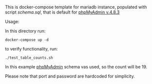 This is docker-compose template for mariadb instance, populated with script _schema.sql_, that is default for [phpMyAdmin v.4.8.3](https://files.phpmyadmin.net/phpMyAdmin/4.8.3/phpMyAdmin-4.8.3-all-languages.zip)

Usage:

In this directory run:
```
docker-compose up -d
```
to verify functionality, run:
```
./test_table_counts.sh
```
In this example [phpMyAdmin](https://www.phpmyadmin.net/) schema vas used, so the count will be 19.

Please note that port and password are hardcoded for simplicity.
